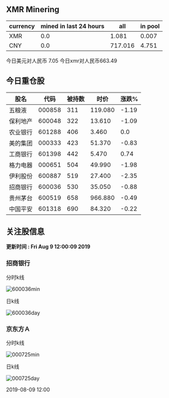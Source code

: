 ## XMR Minering

|currency|mined in last 24 hours|all|in pool|
|---|---|---|---|
|XMR|0.0|1.081|0.007|
|CNY|0.0|717.016|4.751|

今日美元对人民币 7.05	今日xmr对人民币663.49


## 今日重仓股 

|股名|代码|被持数|时价|涨跌%|
|---|---|---|---|---|
|五粮液|000858|311|119.080|-1.19|
|保利地产|600048|322|13.610|-1.09|
|农业银行|601288|406|3.460|0.0|
|美的集团|000333|423|51.370|-0.83|
|工商银行|601398|442|5.470|0.74|
|格力电器|000651|504|49.990|-1.98|
|伊利股份|600887|519|27.400|-2.35|
|招商银行|600036|530|35.050|-0.88|
|贵州茅台|600519|658|966.880|-0.49|
|中国平安|601318|690|84.320|-0.22|

## 关注股信息
**更新时间 : Fri Aug  9 12:00:09 2019**
### 招商银行 
分时k线

![600036min](http://image.sinajs.cn/newchart/min/n/sh600036.gif)

日k线

![600036day](http://image.sinajs.cn/newchart/daily/n/sh600036.gif)

### 京东方Ａ 
分时k线

![000725min](http://image.sinajs.cn/newchart/min/n/sz000725.gif)

日k线

![000725day](http://image.sinajs.cn/newchart/daily/n/sz000725.gif)

2019-08-09 12:00